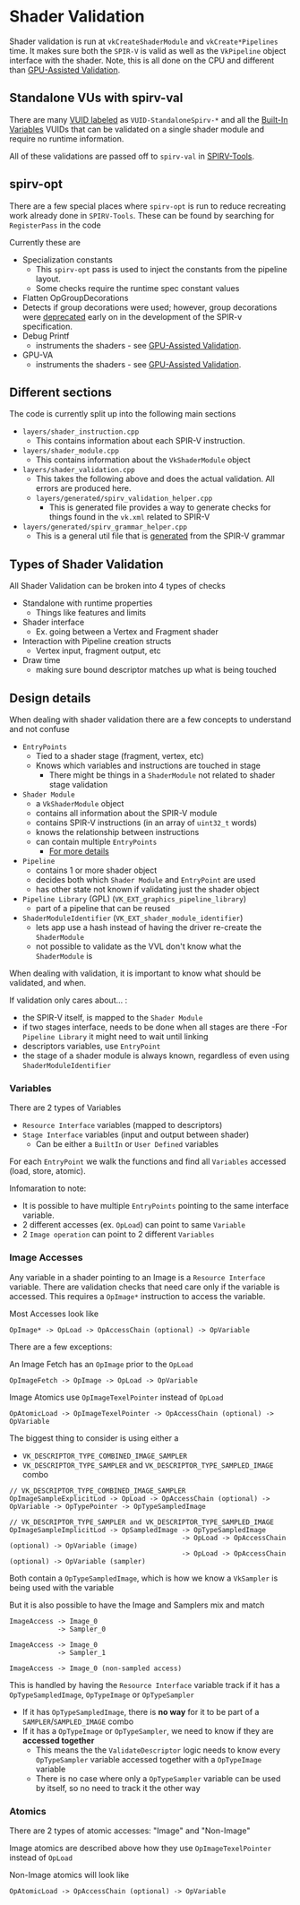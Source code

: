 # Shader Validation

Shader validation is run at `vkCreateShaderModule` and `vkCreate*Pipelines` time. It makes sure both the `SPIR-V` is valid
as well as the `VkPipeline` object interface with the shader. Note, this is all done on the CPU and different than
[GPU-Assisted Validation](gpu_validation.md).

## Standalone VUs with spirv-val

There are many [VUID labeled](https://registry.khronos.org/vulkan/specs/1.3-extensions/html/vkspec.html#spirvenv-module-validation-standalone) as `VUID-StandaloneSpirv-*` and all the
[Built-In Variables](https://registry.khronos.org/vulkan/specs/1.3-extensions/html/vkspec.html#interfaces-builtin-variables)
VUIDs that can be validated on a single shader module and require no runtime information.

All of these validations are passed off to `spirv-val` in [SPIRV-Tools](https://github.com/KhronosGroup/SPIRV-Tools/).

## spirv-opt

There are a few special places where `spirv-opt` is run to reduce recreating work already done in `SPIRV-Tools`.
These can be found by searching for `RegisterPass` in the code

Currently these are

- Specialization constants
  - This `spirv-opt` pass is used to inject the constants from the pipeline layout.
  - Some checks require the runtime spec constant values
- Flatten OpGroupDecorations
- Detects if group decorations were used; however, group decorations were [deprecated](https://registry.khronos.org/SPIR-V/specs/unified1/SPIRV.html#OpGroupDecorate) early on in the development of the SPIR-v specification.
- Debug Printf
  - instruments the shaders - see [GPU-Assisted Validation](gpu_validation.md).
- GPU-VA
  - instruments the shaders - see [GPU-Assisted Validation](gpu_validation.md).

## Different sections

The code is currently split up into the following main sections

- `layers/shader_instruction.cpp`
    - This contains information about each SPIR-V instruction.
- `layers/shader_module.cpp`
    - This contains information about the `VkShaderModule` object
- `layers/shader_validation.cpp`
    - This takes the following above and does the actual validation. All errors are produced here.
    - `layers/generated/spirv_validation_helper.cpp`
        - This is generated file provides a way to generate checks for things found in the `vk.xml` related to SPIR-V
- `layers/generated/spirv_grammar_helper.cpp`
    - This is a general util file that is [generated](generated_code.md) from the SPIR-V grammar

## Types of Shader Validation

All Shader Validation can be broken into 4 types of checks

- Standalone with runtime properties
  - Things like features and limits
- Shader interface
  - Ex. going between a Vertex and Fragment shader
- Interaction with Pipeline creation structs
  - Vertex input, fragment output, etc
- Draw time
  - making sure bound descriptor matches up what is being touched

## Design details

When dealing with shader validation there are a few concepts to understand and not confuse

- `EntryPoints`
  - Tied to a shader stage (fragment, vertex, etc)
  - Knows which variables and instructions are touched in stage
    - There might be things in a `ShaderModule` not related to shader stage validation
- `Shader Module`
  - a `VkShaderModule` object
  - contains all information about the SPIR-V module
  - contains SPIR-V instructions (in an array of `uint32_t` words)
  - knows the relationship between instructions
  - can contain multiple `EntryPoints`
    - [For more details](https://github.com/KhronosGroup/SPIRV-Guide/blob/master/chapters/entry_execution.md#instructions-with-multiple-execution-modes)
- `Pipeline`
  - contains 1 or more shader object
  - decides both which `Shader Module` and `EntryPoint` are used
  - has other state not known if validating just the shader object
- `Pipeline Library` (GPL) (`VK_EXT_graphics_pipeline_library`)
  - part of a pipeline that can be reused
- `ShaderModuleIdentifier` (`VK_EXT_shader_module_identifier`)
  - lets app use a hash instead of having the driver re-create the `ShaderModule`
  - not possible to validate as the VVL don't know what the `ShaderModule` is

When dealing with validation, it is important to know what should be validated, and when.

If validation only cares about... :

- the SPIR-V itself, is mapped to the `Shader Module`
- if two stages interface, needs to be done when all stages are there
  -For `Pipeline Library` it might need to wait until linking
- descriptors variables, use `EntryPoint`
- the stage of a shader module is always known, regardless of even using `ShaderModuleIdentifier`

### Variables

There are 2 types of Variables

- `Resource Interface` variables (mapped to descriptors)
- `Stage Interface` variables (input and output between shader)
  - Can be either a `BuiltIn` or `User Defined` variables

For each `EntryPoint` we walk the functions and find all `Variables` accessed (load, store, atomic).

Infomaration to note:
- It is possible to have multiple `EntryPoints` pointing to the same interface variable.
- 2 different accesses (ex. `OpLoad`) can point to same `Variable`
- 2 `Image operation` can point to 2 different `Variables`

### Image Accesses

Any variable in a shader pointing to an Image is a `Resource Interface` variable.
There are validation checks that need care only if the variable is accessed.
This requires a `OpImage*` instruction to access the variable.

Most Accesses look like

```
OpImage* -> OpLoad -> OpAccessChain (optional) -> OpVariable
```

There are a few exceptions:

An Image Fetch has an `OpImage` prior to the `OpLoad`

```
OpImageFetch -> OpImage -> OpLoad -> OpVariable
```

Image Atomics use `OpImageTexelPointer` instead of `OpLoad`

```
OpAtomicLoad -> OpImageTexelPointer -> OpAccessChain (optional) -> OpVariable
```

The biggest thing to consider is using either a

- `VK_DESCRIPTOR_TYPE_COMBINED_IMAGE_SAMPLER`
- `VK_DESCRIPTOR_TYPE_SAMPLER` and `VK_DESCRIPTOR_TYPE_SAMPLED_IMAGE` combo

```
// VK_DESCRIPTOR_TYPE_COMBINED_IMAGE_SAMPLER
OpImageSampleExplicitLod -> OpLoad -> OpAccessChain (optional) -> OpVariable -> OpTypePointer -> OpTypeSampledImage

// VK_DESCRIPTOR_TYPE_SAMPLER and VK_DESCRIPTOR_TYPE_SAMPLED_IMAGE
OpImageSampleImplicitLod -> OpSampledImage -> OpTypeSampledImage
                                           -> OpLoad -> OpAccessChain (optional) -> OpVariable (image)
                                           -> OpLoad -> OpAccessChain (optional) -> OpVariable (sampler)
```

Both contain a `OpTypeSampledImage`, which is how we know a `VkSampler` is being used with the variable

But it is also possible to have the Image and Samplers mix and match

```
ImageAccess -> Image_0
            -> Sampler_0

ImageAccess -> Image_0
            -> Sampler_1

ImageAccess -> Image_0 (non-sampled access)
```

This is handled by having the `Resource Interface` variable track if it has a `OpTypeSampledImage`, `OpTypeImage` or `OpTypeSampler`

- If it has `OpTypeSampledImage`, there is **no way** for it to be part of a `SAMPLER`/`SAMPLED_IMAGE` combo
- If it has a `OpTypeImage` or `OpTypeSampler`, we need to know if they are **accessed together**
    - This means the the `ValidateDescriptor` logic needs to know every `OpTypeSampler` variable accessed together with a `OpTypeImage` variable
    - There is no case where only a `OpTypeSampler` variable can be used by itself, so no need to track it the other way

### Atomics

There are 2 types of atomic accesses: "Image" and "Non-Image"

Image atomics are described above how they use `OpImageTexelPointer` instead of `OpLoad`

Non-Image atomics will look like

```
OpAtomicLoad -> OpAccessChain (optional) -> OpVariable
```